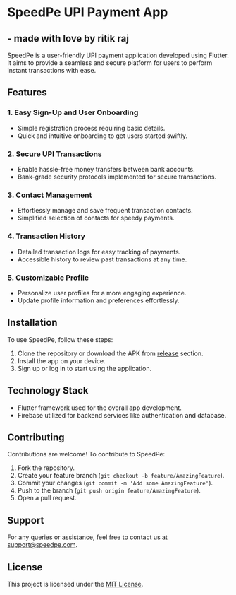# SpeedPe UPI Payment App
## - made with love by ritik raj
SpeedPe is a user-friendly UPI payment application developed using Flutter. It aims to provide a seamless and secure platform for users to perform instant transactions with ease.

## Features

### 1. Easy Sign-Up and User Onboarding
- Simple registration process requiring basic details.
- Quick and intuitive onboarding to get users started swiftly.

### 2. Secure UPI Transactions
- Enable hassle-free money transfers between bank accounts.
- Bank-grade security protocols implemented for secure transactions.

### 3. Contact Management
- Effortlessly manage and save frequent transaction contacts.
- Simplified selection of contacts for speedy payments.

### 4. Transaction History
- Detailed transaction logs for easy tracking of payments.
- Accessible history to review past transactions at any time.

### 5. Customizable Profile
- Personalize user profiles for a more engaging experience.
- Update profile information and preferences effortlessly.

## Installation

To use SpeedPe, follow these steps:

1. Clone the repository or download the APK from [release](#) section.
2. Install the app on your device.
3. Sign up or log in to start using the application.

## Technology Stack

- Flutter framework used for the overall app development.
- Firebase utilized for backend services like authentication and database.

## Contributing

Contributions are welcome! To contribute to SpeedPe:

1. Fork the repository.
2. Create your feature branch (`git checkout -b feature/AmazingFeature`).
3. Commit your changes (`git commit -m 'Add some AmazingFeature'`).
4. Push to the branch (`git push origin feature/AmazingFeature`).
5. Open a pull request.

## Support

For any queries or assistance, feel free to contact us at support@speedpe.com.

## License

This project is licensed under the [MIT License](LICENSE).
